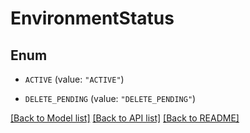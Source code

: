 # EnvironmentStatus

## Enum


* `ACTIVE` (value: `"ACTIVE"`)

* `DELETE_PENDING` (value: `"DELETE_PENDING"`)


[[Back to Model list]](../README.md#documentation-for-models) [[Back to API list]](../README.md#documentation-for-api-endpoints) [[Back to README]](../README.md)


